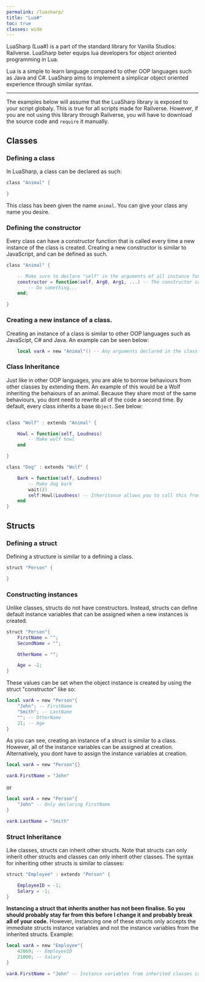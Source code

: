 ```yaml
---
permalink: /luasharp/
title: "Lua#"
toc: true
classes: wide
---
```


LuaSharp (Lua#) is a part of the standard library for Vanilla Studios: Railverse. LuaSharp beter equips lua developers for object oriented programming in Lua.

Lua is a simple to learn language compared to other OOP languages such as Java and C#. LuaSharp aims to implement a simplicar object oriented experience through similar syntax.

___

The examples below will assume that the LuaSharp library is exposed to your script globaly. This is true for all scripts made for Railverse. However, if you are not using this library through Railverse, you will have to download the source code and ``require`` it manually.

## Classes
### Defining a class
In LuaSharp, a class can be declared as such:

```lua
class "Animal" {

}
```

This class has been given the name `animal`. You can give your class any name you desire.

### Defining the constructor
Every class can have a constructor function that is called every time a new instance of the class is created. Creating a new constructor is similar to JavaScript, and can be defined as such.

```lua
class "Animal" {

    -- Make sure to declare "self" in the arguments of all instance functions.
    constructor = function(self, Arg0, Arg1, ...) -- The constructor can have arguments passed in.
        -- Do something...
    end;

}
```

### Creating a new instance of a class.

Creating an instance of a class is similar to other OOP languages such as JavaScipt, C# and Java. An example can be seen below:
```lua
    local varA = new "Animal"() -- Any arguments declared in the class constructor can be passed here.
```

### Class Inheritance

Just like in other OOP languages, you are able to borrow behaviours from other classes by extending them. An example of this would be a Wolf inheriting the behaiours of an animal. Because they share most of the same behaviours, you dont need to rewrite all of the code a second time. By default, every class inherits a base `Object`. See below:
```lua

class "Wolf" : extends "Animal" {

    Howl = function(self, Loudness)
        -- Make wolf howl
    end

}

class "Dog" : extends "Wolf" {

    Bark = function(self, Loudness)
        -- Make dog bark
        wait(2)
        self:Howl(Loudness) -- Inheritance allows you to call this from the inherited class.
    end
}
```

## Structs

### Defining a struct
Defining a structure is similar to a defining a class.
```lua
struct "Person" {

}
```
### Constructing instances

Unlike classes, structs do not have constructors. Instead, structs can define default instance variables that can be assigned when a new instances is created. 
```lua
struct "Person"{
    FirstName = "";
    SecondName = "";

    OtherName = "";

    Age = -1;
}
```

These values can be set when the object instance is created by using the struct "constructor" like so:
```lua
local varA = new "Person"{
    "John"; -- FirstName
    "Smith"; -- LastName
    ""; -- OtherName
    21; -- Age 
}
```
As you can see, creating an instance of a struct is similar to a class.
However, all of the instance variables can be assigned at creation. Alternatively, you dont have to assign the instance variables at creation.
```lua
local varA = new "Person"{}

varA.FirstName = "John"
```
or 
```lua
local varA = new "Person"{
    "John" -- Only declaring FirstName
}

varA.LastName = "Smith"
```

### Struct Inheritance

Like classes, structs can inherit other structs. Note that structs can only inherit other structs and classes can only inherit other classes. The syntax for inheriting other structs is similar to classes:
```lua
struct "Employee" : extends "Person" {

    EmployeeID = -1;
    Salary = -1;
}
```

**Instancing a struct that inherits another has not been finalise. So you should probably stay far from this before I change it and probably break all of your code.**
However, instancing one of these structs only accepts the immediate structs instance variables and not the instance variables from the inherited structs. Example:
```lua
local varA = new "Employee"{
    42069; -- EmployeeID
    21000; -- Salary
}

varA.FirstName = "John" -- Instance variables from inherited classes can still be accessed after the instance has been created.
```

